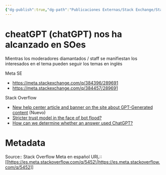 ```yaml
---
{"dg-publish":true,"dg-path":"Publicaciones Externas/Stack Exchange/Stack Overflow en español/Stack Overflow en español Meta/es.meta.stackoverflow.com-5452.md","permalink":"/publicaciones-externas/stack-exchange/stack-overflow-en-espanol/stack-overflow-en-espanol-meta/es-meta-stackoverflow-com-5452/","title":"cheatGPT (chatGPT) nos ha alcanzado en SOes","hide":true,"noteIcon":"\"0\"","created":"2024-04-03T12:49:10.764-06:00","updated":"2024-04-05T16:44:04.584-06:00"}
---
```


# cheatGPT (chatGPT) nos ha alcanzado en SOes

Mientras los moderadores diamantados / staff se manifiestan los interesados en el tema pueden seguir los temas en inglés

Meta SE

- https://meta.stackexchange.com/q/384396/289691
- https://meta.stackexchange.com/q/384457/289691

Stack Overflow

- [New help center article and banner on the site about GPT-Generated content](https://meta.stackoverflow.com/q/421991/1595451) (Nuevo)
- [Stricter trust model in the face of bot flood?](https://meta.stackoverflow.com/q/421840/1595451)
- [How can we determine whether an answer used ChatGPT?](https://meta.stackoverflow.com/q/421880/1595451)

# Metadata
Source:: Stack Overflow Meta en español
URL:: [[https://es.meta.stackoverflow.com/q/5452\|https://es.meta.stackoverflow.com/q/5452]]

